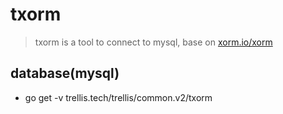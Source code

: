 # txorm

> txorm is a tool to connect to mysql, base on [xorm.io/xorm](https://xorm.io/xorm)


## database(mysql)

* go get -v trellis.tech/trellis/common.v2/txorm